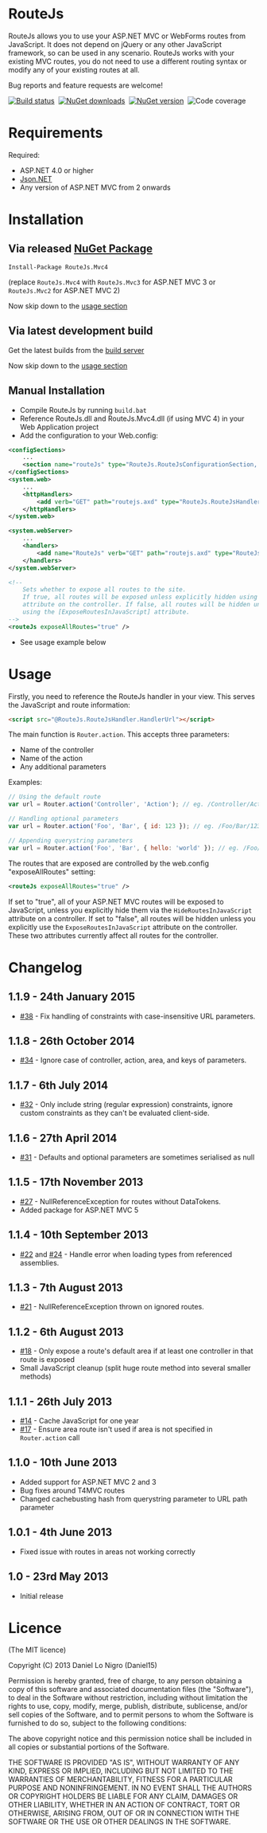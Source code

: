 RouteJs
=======
RouteJs allows you to use your ASP.NET MVC or WebForms routes from JavaScript. It does not depend on
jQuery or any other JavaScript framework, so can be used in any scenario. RouteJs works with your
existing MVC routes, you do not need to use a different routing syntax or modify any of your 
existing routes at all.

Bug reports and feature requests are welcome!

[![Build status](http://img.shields.io/teamcity/codebetter/routejs.svg)](http://teamcity.codebetter.com/viewType.html?buildTypeId=routejs&guest=1)&nbsp;
[![NuGet downloads](http://img.shields.io/nuget/dt/RouteJs.Mvc4.svg)](https://www.nuget.org/packages/RouteJs.Mvc4/)&nbsp;
[![NuGet version](http://img.shields.io/nuget/v/RouteJs.Mvc4.svg)](https://www.nuget.org/packages/RouteJs.Mvc4/)&nbsp;
![Code coverage](http://img.shields.io/teamcity/coverage/routejs.svg)

Requirements
============
Required:

 * ASP.NET 4.0 or higher
 * [Json.NET](http://james.newtonking.com/projects/json-net.aspx)
 * Any version of ASP.NET MVC from 2 onwards

Installation
============

Via released [NuGet Package](https://nuget.org/packages?q=RouteJs)
----------------------------
```
Install-Package RouteJs.Mvc4
```
(replace `RouteJs.Mvc4` with `RouteJs.Mvc3` for ASP.NET MVC 3 or `RouteJs.Mvc2` for ASP.NET MVC 2)

Now skip down to the [usage section](#usage)

Via latest development build
----------------------------
Get the latest builds from the [build server](http://teamcity.codebetter.com/viewType.html?buildTypeId=routejs&guest=1)

Now skip down to the [usage section](#usage)

Manual Installation
-------------------

- Compile RouteJs by running `build.bat`
- Reference RouteJs.dll and RouteJs.Mvc4.dll (if using MVC 4) in your Web Application project
- Add the configuration to your Web.config:

```xml
<configSections>
	...
	<section name="routeJs" type="RouteJs.RouteJsConfigurationSection, RouteJs" />
</configSections>
<system.web>
	...
	<httpHandlers>
		<add verb="GET" path="routejs.axd" type="RouteJs.RouteJsHandler, RouteJs" />
	</httpHandlers>
</system.web>

<system.webServer>
	...
	<handlers>
		<add name="RouteJs" verb="GET" path="routejs.axd" type="RouteJs.RouteJsHandler, RouteJs" />
	</handlers>
</system.webServer>

<!--
	Sets whether to expose all routes to the site. 
	If true, all routes will be exposed unless explicitly hidden using the [HideRoutesInJavaScript] 
	attribute on the controller. If false, all routes will be hidden unless explicitly exposed 
	using the [ExposeRoutesInJavaScript] attribute.
-->
<routeJs exposeAllRoutes="true" />
```
- See usage example below

Usage
=====

Firstly, you need to reference the RouteJs handler in your view. This serves the JavaScript
and route information:
```html
<script src="@RouteJs.RouteJsHandler.HandlerUrl"></script>
```

The main function is `Router.action`. This accepts three parameters:
- Name of the controller
- Name of the action
- Any additional parameters

Examples:

```javascript
// Using the default route
var url = Router.action('Controller', 'Action'); // eg. /Controller/Action

// Handling optional parameters
var url = Router.action('Foo', 'Bar', { id: 123 }); // eg. /Foo/Bar/123

// Appending querystring parameters
var url = Router.action('Foo', 'Bar', { hello: 'world' }); // eg. /Foo/Bar?hello=world
```

The routes that are exposed are controlled by the web.config "exposeAllRoutes" setting:
```xml
<routeJs exposeAllRoutes="true" />
```

If set to "true", all of your ASP.NET MVC routes will be exposed to JavaScript, unless you 
explicitly hide them via the `HideRoutesInJavaScript` attribute on a controller. If set to "false", 
all routes will be hidden unless you explicitly use the `ExposeRoutesInJavaScript` attribute on the
controller. These two attributes currently affect all routes for the controller.

Changelog
=========
1.1.9 - 24th January 2015
-------------------------
 - [#38](https://github.com/Daniel15/RouteJs/issues/38) - Fix handling of constraints with 
   case-insensitive URL parameters.

1.1.8 - 26th October 2014
-------------------------
 - [#34](https://github.com/Daniel15/RouteJs/issues/34) - Ignore case of controller, action, area, 
   and keys of parameters.

1.1.7 - 6th July 2014
---------------------
 - [#32](https://github.com/Daniel15/RouteJs/issues/32) - Only include string (regular expression)
   constraints, ignore custom constraints as they can't be evaluated client-side.

1.1.6 - 27th April 2014
-----------------------
 - [#31](https://github.com/Daniel15/RouteJs/issues/31) - Defaults and optional parameters are 
   sometimes serialised as null

1.1.5 - 17th November 2013
--------------------------
 - [#27](https://github.com/Daniel15/RouteJs/issues/27) - NullReferenceException for routes without
   DataTokens.
 - Added package for ASP.NET MVC 5

1.1.4 - 10th September 2013
---------------------------
 - [#22](https://github.com/Daniel15/RouteJs/pull/22) and [#24](https://github.com/Daniel15/RouteJs/issues/24) -
   Handle error when loading types from referenced assemblies.

1.1.3 - 7th August 2013
-----------------------
 - [#21](https://github.com/Daniel15/RouteJs/issues/21) - NullReferenceException thrown on ignored
   routes.

1.1.2 - 6th August 2013
-----------------------
 - [#18](https://github.com/Daniel15/RouteJs/issues/18) - Only expose a route's default area if at 
   least one controller in that route is exposed
 - Small JavaScript cleanup (split huge route method into several smaller methods)

1.1.1 - 26th July 2013
----------------------
 - [#14](https://github.com/Daniel15/RouteJs/issues/14) - Cache JavaScript for one year
 - [#17](https://github.com/Daniel15/RouteJs/issues/17) - Ensure area route isn't used if area is 
   not specified in `Router.action` call

1.1.0 - 10th June 2013
----------------------
 - Added support for ASP.NET MVC 2 and 3
 - Bug fixes around T4MVC routes
 - Changed cachebusting hash from querystring parameter to URL path parameter

1.0.1 - 4th June 2013
---------------------
 - Fixed issue with routes in areas not working correctly

1.0 - 23rd May 2013
-------------------
 - Initial release
 
Licence
=======
(The MIT licence)

Copyright (C) 2013 Daniel Lo Nigro (Daniel15)

Permission is hereby granted, free of charge, to any person obtaining a copy of
this software and associated documentation files (the "Software"), to deal in
the Software without restriction, including without limitation the rights to
use, copy, modify, merge, publish, distribute, sublicense, and/or sell copies
of the Software, and to permit persons to whom the Software is furnished to do
so, subject to the following conditions:

The above copyright notice and this permission notice shall be included in all
copies or substantial portions of the Software.

THE SOFTWARE IS PROVIDED "AS IS", WITHOUT WARRANTY OF ANY KIND, EXPRESS OR
IMPLIED, INCLUDING BUT NOT LIMITED TO THE WARRANTIES OF MERCHANTABILITY,
FITNESS FOR A PARTICULAR PURPOSE AND NONINFRINGEMENT. IN NO EVENT SHALL THE
AUTHORS OR COPYRIGHT HOLDERS BE LIABLE FOR ANY CLAIM, DAMAGES OR OTHER
LIABILITY, WHETHER IN AN ACTION OF CONTRACT, TORT OR OTHERWISE, ARISING FROM,
OUT OF OR IN CONNECTION WITH THE SOFTWARE OR THE USE OR OTHER DEALINGS IN THE
SOFTWARE.
